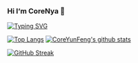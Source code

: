 ### Hi I‘m CoreNya 👋

[![Typing SVG](https://readme-typing-svg.herokuapp.com?font=Rubik&duration=3000&pause=1000&random=false&width=435&lines=CoreNya;One+Of+The+Cutest+Cats+In+The+World)](https://yunfengcore.link)

[![Top Langs](https://github-readme-stats.vercel.app/api/top-langs/?username=CoreYunFeng&langs_count=10&layout=compact&theme=nightowl)](https://yunfengcore.link) [![CoreYunFeng's github stats](https://github-readme-stats.vercel.app/api?username=CoreYunFeng&count_private=true&show_icons=true&theme=nightowl)](https://yunfengcore.link)

[![GitHub Streak](https://streak-stats.demolab.com?user=CoreYunFeng&theme=shades-of-purple&date_format=n%2Fj%5B%2FY%5D)](https://yunfengcore.link)
